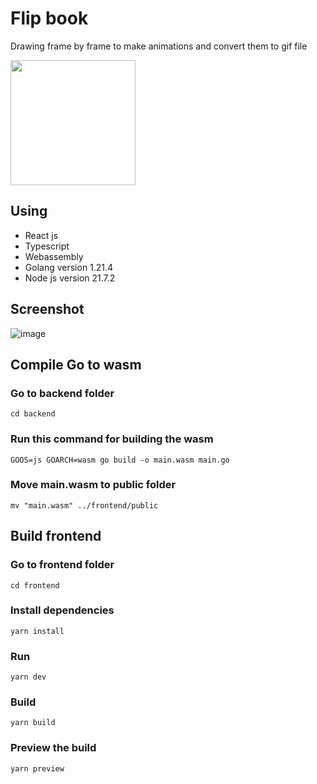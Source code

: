# Flip book
Drawing frame by frame to make animations and convert them to gif file


<img src="https://github.com/Mohammad-Al-Refai/flip-book/assets/55941955/ef32dac3-dfd3-4707-92a5-3b3849b84c36" width="200"/>

## Using
- React js
- Typescript
- Webassembly
- Golang version 1.21.4
- Node js version 21.7.2


## Screenshot

![image](https://github.com/Mohammad-Al-Refai/flip-book/assets/55941955/76d8e92d-58a3-409d-b5e3-67c717e0dfef)


## Compile Go to wasm
### Go to backend folder
```
cd backend
```

### Run this command for building the wasm
```
GOOS=js GOARCH=wasm go build -o main.wasm main.go
```

### Move main.wasm to public folder

```
mv "main.wasm" ../frontend/public
```

## Build frontend 
### Go to frontend folder
```
cd frontend
```
### Install dependencies
```
yarn install
```
### Run

```
yarn dev
```

### Build

```
yarn build
```

### Preview the build

```
yarn preview
```
